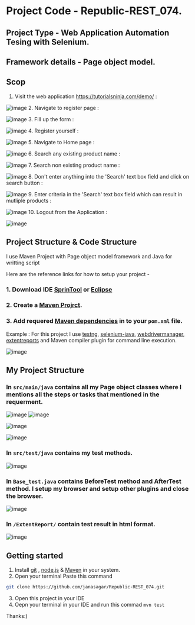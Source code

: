 # Project Code - Republic-REST_074.
## Project Type - Web Application Automation Tesing with Selenium.
## Framework details - Page object model.
## Scop
1. Visit the web application https://tutorialsninja.com/demo/ :
   
![image](https://github.com/user-attachments/assets/1dc34de1-0fd3-4cd4-9b0e-c78797e2f903)
2. Navigate to register page :
   
![image](https://github.com/user-attachments/assets/ab420571-4a88-440f-b586-6bb9f8d876c6)
3. Fill up the form :

![image](https://github.com/user-attachments/assets/85f31e11-3041-4a22-b969-67518a62e134)
4. Register yourself :

![image](https://github.com/user-attachments/assets/4a4d7cbc-f933-44b5-af4b-08091620a26c)
5. Navigate to Home page :

![image](https://github.com/user-attachments/assets/abbf4832-e795-44c0-a979-626346df9e58)
6. Search any existing product name :

![image](https://github.com/user-attachments/assets/1cd57cbc-43d9-4d03-912b-57e7afbbb627)
7. Search non existing product name :

![image](https://github.com/user-attachments/assets/dfc3c226-8675-4915-8b21-bb3e1505edb7)
8. Don't enter anything into the 'Search' text box field and click on search button :

![image](https://github.com/user-attachments/assets/0545c4be-9436-4bf0-b36e-9c400ac61176)
9. Enter criteria in the 'Search' text box field which can result in mutliple products :

![image](https://github.com/user-attachments/assets/53e5094a-3e1f-45cb-91c9-fc3e7c7d531a)
10. Logout from the Application :

![image](https://github.com/user-attachments/assets/10dffb35-9e13-4f09-9782-d130c11d3105)
## Project Structure & Code Structure
I use Maven Project with Page object model framework and Java for writting script

Here are the reference links for how to setup your project - 
### 1. Download IDE [SprinTool](https://spring.io/tools) or [Eclipse](https://www.eclipse.org/downloads/)
### 2. Create a [Maven Projrct](https://medium.com/@leninstalinesec/benefits-of-maven-for-java-developers-8083f9d33665#:~:text=Maven%20project%20enforces%20a%20standard,src%2Fmain%2Ftest%20folder.).
### 3. Add requered [Maven dependencies](https://mvnrepository.com/) in to your  ```pom.xml``` file.

Example : For this project I use [testng](https://mvnrepository.com/artifact/org.testng/testng/7.7.1), [selenium-java](https://mvnrepository.com/artifact/org.seleniumhq.selenium/selenium-java/4.22.0), [webdrivermanager](https://mvnrepository.com/artifact/io.github.bonigarcia/webdrivermanager/5.8.0), [extentreports](https://mvnrepository.com/artifact/com.aventstack/extentreports/5.0.9) and Maven compiler plugin for command line execution.

![image](https://github.com/user-attachments/assets/a0f2829e-6754-497e-82e5-1d9bea0a891f)

## My Project Structure
### In ```src/main/java``` contains all my Page object classes where I mentions all the steps or tasks that mentioned in the requerment.

![image](https://github.com/user-attachments/assets/624f35a0-4234-4eb4-bbe4-7b87377b4bd5)
![image](https://github.com/user-attachments/assets/1a0d7977-ea22-449f-b370-ccebf26c4414)

![image](https://github.com/user-attachments/assets/29da4d28-6776-4ae9-8763-4ec7e150edfd)

![image](https://github.com/user-attachments/assets/2d22ffab-5533-448d-91a9-7a51a702d6c7)
### In ```src/test/java``` contains my test methods.

![image](https://github.com/user-attachments/assets/2f5683d2-1cd7-4424-a87e-3224e162ee24)
### In ```Base_test.java``` contains BeforeTest method and AfterTest method. I setup my browser and setup other plugins and close the browser.

![image](https://github.com/user-attachments/assets/a3f6e7f6-a1ce-43e5-86fe-eb2c2d67beb2)

### In ```/ExtentReport/``` contain test result in html format.

![image](https://github.com/user-attachments/assets/89fb700b-0be0-4384-9d2c-845b9b290db9)


## Getting started
1. Install [git](https://www.git-scm.com/) , [node.js](https://nodejs.org/en) & [Maven](https://maven.apache.org/download.cgi) in your system.
2. Open your terminal
Paste this command
```bash
git clone https://github.com/janasagar/Republic-REST_074.git
```
3. Open this project in your IDE
4. Oepn your terminal in your IDE and run this commad ```mvn test```


Thanks:)





